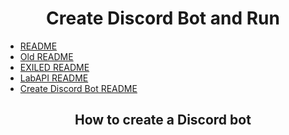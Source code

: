 <h1 align="center">Create Discord Bot and Run</h1>

- [README](https://github.com/Yti890/DiscordIntegration/blob/master/README.md)
- [Old README](./README.old.md)
- [EXILED README](./README.EXILED.md)
- [LabAPI README](./README.LabAPI.md)
- [Create Discord Bot README](./README.CDB.md)  

<h2 align="center">How to create a Discord bot</h2>
